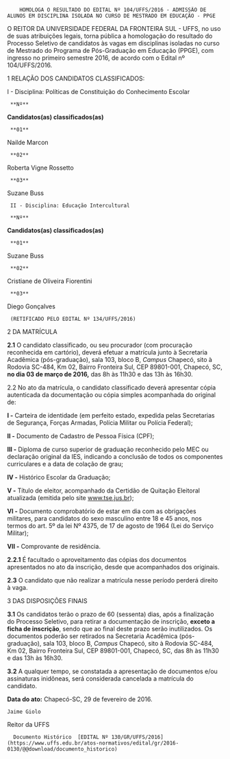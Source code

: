         HOMOLOGA O RESULTADO DO EDITAL Nº 104/UFFS/2016 - ADMISSÃO DE ALUNOS EM DISCIPLINA ISOLADA NO CURSO DE MESTRADO EM EDUCAÇÃO - PPGE  

O REITOR DA UNIVERSIDADE FEDERAL DA FRONTEIRA SUL - UFFS, no uso de suas atribuições legais, torna pública a homologação do resultado do Processo Seletivo de candidatos às vagas em disciplinas isoladas no curso de Mestrado do Programa de Pós-Graduação em Educação (PPGE), com ingresso no primeiro semestre 2016, de acordo com o Edital nº 104/UFFS/2016.

 1 RELAÇÃO DOS CANDIDATOS CLASSIFICADOS:

 I - Disciplina: Políticas de Constituição do Conhecimento Escolar

     **Nº** 

   **Candidatos(as) classificados(as)**

     **01**

   Nailde Marcon

     **02**

   Roberta Vigne Rossetto

     **03**

   Suzane Buss

     II - Disciplina: Educação Intercultural

     **Nº** 

   **Candidatos(as) classificados(as)**

     **01**

   Suzane Buss

     **02**

   Cristiane de Oliveira Fiorentini

     **03**

   Diego Gonçalves

     (RETIFICADO PELO EDITAL Nº 134/UFFS/2016)

 2 DA MATRÍCULA

 **2.1** O candidato classificado, ou seu procurador (com procuração reconhecida em cartório), deverá efetuar a matrícula junto à Secretaria Acadêmica (pós-graduação), sala 103, bloco B, *Campus* Chapecó, sito à Rodovia SC-484, Km 02, Bairro Fronteira Sul, CEP 89801-001, Chapecó, SC, **no dia 03 de março de 2016,** das 8h às 11h30 e das 13h às 16h30.

 2.2 No ato da matrícula, o candidato classificado deverá apresentar cópia autenticada da documentação ou cópia simples acompanhada do original de:

 **I -** Carteira de identidade (em perfeito estado, expedida pelas Secretarias de Segurança, Forças Armadas, Polícia Militar ou Polícia Federal);

 **II -** Documento de Cadastro de Pessoa Física (CPF);

 **III -** Diploma de curso superior de graduação reconhecido pelo MEC ou declaração original da IES, indicando a conclusão de todos os componentes curriculares e a data de colação de grau;

 **IV -** Histórico Escolar da Graduação;

 **V -** Título de eleitor, acompanhado da Certidão de Quitação Eleitoral atualizada (emitida pelo site www.tse.jus.br);

 **VI -** Documento comprobatório de estar em dia com as obrigações militares, para candidatos do sexo masculino entre 18 e 45 anos, nos termos do art. 5º da lei Nº 4375, de 17 de agosto de 1964 (Lei do Serviço Militar);

 **VII -** Comprovante de residência.

 **2.2.1** É facultado o aproveitamento das cópias dos documentos apresentados no ato da inscrição, desde que acompanhados dos originais.

 **2.3** O candidato que não realizar a matrícula nesse período perderá direito à vaga.

 3 DAS DISPOSIÇÕES FINAIS

 **3.1** Os candidatos terão o prazo de 60 (sessenta) dias, após a finalização do Processo Seletivo, para retirar a documentação de inscrição, **exceto a ficha de inscrição**, sendo que ao final deste prazo serão inutilizados. Os documentos poderão ser retirados na Secretaria Acadêmica (pós-graduação), sala 103, bloco B, *Campus* Chapecó, sito à Rodovia SC-484, Km 02, Bairro Fronteira Sul, CEP 89801-001, Chapecó, SC, das 8h às 11h30 e das 13h às 16h30.

 **3.2** A qualquer tempo, se constatada a apresentação de documentos e/ou assinaturas inidôneas, será considerada cancelada a matrícula do candidato.

  

   **Data do ato:** Chapecó-SC, 29 de fevereiro de 2016.   
 

    Jaime Giolo   
 Reitor da UFFS 

      Documento Histórico  [EDITAL Nº 130/GR/UFFS/2016](https://www.uffs.edu.br/atos-normativos/edital/gr/2016-0130/@@download/documento_historico)     
      